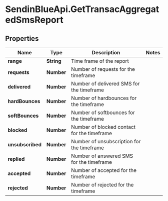 # SendinBlueApi.GetTransacAggregatedSmsReport

## Properties
Name | Type | Description | Notes
------------ | ------------- | ------------- | -------------
**range** | **String** | Time frame of the report | 
**requests** | **Number** | Number of requests for the timeframe | 
**delivered** | **Number** | Number of delivered SMS for the timeframe | 
**hardBounces** | **Number** | Number of hardbounces for the timeframe | 
**softBounces** | **Number** | Number of softbounces for the timeframe | 
**blocked** | **Number** | Number of blocked contact for the timeframe | 
**unsubscribed** | **Number** | Number of unsubscription for the timeframe | 
**replied** | **Number** | Number of answered SMS for the timeframe | 
**accepted** | **Number** | Number of accepted for the timeframe | 
**rejected** | **Number** | Number of rejected for the timeframe | 


